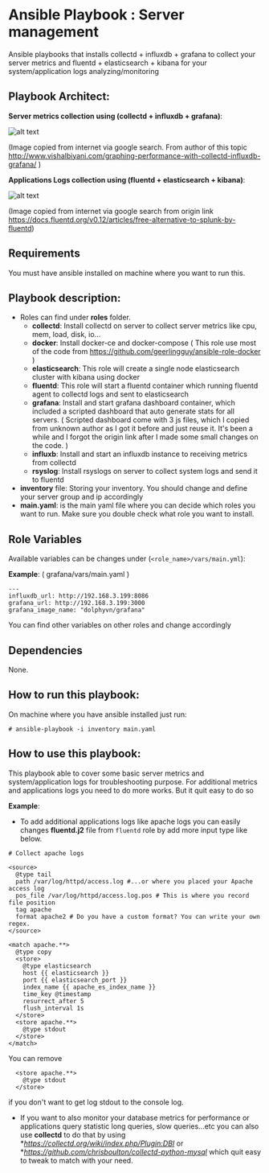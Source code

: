 # Ansible Playbook : Server management


Ansible playbooks that installs collectd + influxdb + grafana to collect your server metrics and fluentd + elasticsearch + kibana for your system/application logs analyzing/monitoring

## Playbook Architect:
__Server metrics collection using (collectd + influxdb + grafana)__:

![alt text][logo]

[logo]: http://www.vishalbiyani.com/wp-content/uploads/2016/02/Slide2.jpg

(Image copied from internet via google search. From author of this topic http://www.vishalbiyani.com/graphing-performance-with-collectd-influxdb-grafana/ )

__Applications Logs collection using (fluentd + elasticsearch + kibana)__:

![alt text][logo1]

[logo1]: https://docs.fluentd.org/images/fluentd-elasticsearch-kibana.png


(Image copied from internet via google search from origin link https://docs.fluentd.org/v0.12/articles/free-alternative-to-splunk-by-fluentd)

## Requirements

You must have ansible installed on machine where you want to run this.

## Playbook description:
- Roles can find under __roles__ folder.
  - **collectd**: Install collectd on server to collect server metrics like cpu, mem, load, disk, io...
  - **docker**: Install docker-ce and docker-compose ( This role use most of the code from https://github.com/geerlingguy/ansible-role-docker )
  - **elasticsearch**: This role will create a single node elasticsearch cluster with kibana using docker
  - **fluentd**: This role will start a fluentd container which running fluentd agent to collectd logs and sent to elasticsearch 
  - **grafana**: Install and start grafana dashboard container, which included a scripted dashboard that auto generate stats for all servers. ( Scripted dashboard come with 3 js files, which I copied from unknown author as I got it before and just reuse it. It's been a while and I forgot the origin link after I made some small changes on the code. )
  - **influxb**: Install and start an influxdb instance to receiving metrics from collectd
  - **rsyslog**: Install rsyslogs on server to collect system logs and send it to fluentd
- __inventory__ file: Storing your inventory. You should change and define your server group and ip accordingly
- __main.yaml__: is the main yaml file where you can decide which roles you want to run. Make sure you double check what role you want to install.


## Role Variables

Available variables can be changes under (`<role_name>/vars/main.yml`):

__Example__: ( grafana/vars/main.yaml )

```
---
influxdb_url: http://192.168.3.199:8086
grafana_url: http://192.168.3.199:3000
grafana_image_name: "dolphyvn/grafana"

```
You can find other variables on other roles and change accordingly

## Dependencies

None.

## How to run this playbook:

On machine where you have ansible installed just run:

`# ansible-playbook -i inventory main.yaml`

## How to use this playbook:

This playbook able to cover some basic server metrics and system/application logs for troubleshooting purpose. For additional metrics and applications logs you need to do more works. But it quit easy to do so

__Example__: 

- To add additional applications logs like apache logs you can easily changes **fluentd.j2** file from `fluentd` role by add more input type like below. 
```
# Collect apache logs

<source>
  @type tail
  path /var/log/httpd/access.log #...or where you placed your Apache access log
  pos_file /var/log/httpd/access.log.pos # This is where you record file position
  tag apache
  format apache2 # Do you have a custom format? You can write your own regex.
</source>

<match apache.**>
  @type copy
  <store>
    @type elasticsearch
    host {{ elasticsearch }}
    port {{ elasticsearch_port }}
    index_name {{ apache_es_index_name }}
    time_key @timestamp
    resurrect_after 5
    flush_interval 1s
  </store>
  <store apache.**>
    @type stdout
  </store>
</match>
```

You can remove 
```
  <store apache.**>
    @type stdout
  </store>
```
if you don't want to get log stdout to the console log.

- If you want to also monitor your database metrics for performance or applications query statistic long queries, slow queries...etc you can also use **collectd** to do that by using **https://collectd.org/wiki/index.php/Plugin:DBI* or **https://github.com/chrisboulton/collectd-python-mysql* which quit easy to tweak to match with your need.


